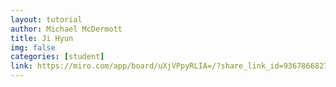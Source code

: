 ```yaml
---
layout: tutorial
author: Michael McDermott
title: Ji Hyun
img: false
categories: [student]
link: https://miro.com/app/board/uXjVPpyRLIA=/?share_link_id=936786682725
---
```

